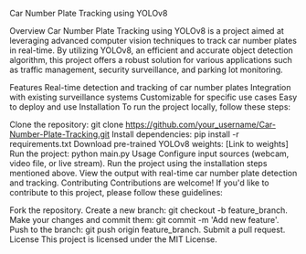 Car Number Plate Tracking using YOLOv8

Overview
Car Number Plate Tracking using YOLOv8 is a project aimed at leveraging advanced computer vision techniques to track car number plates in real-time. By utilizing YOLOv8, an efficient and accurate object detection algorithm, this project offers a robust solution for various applications such as traffic management, security surveillance, and parking lot monitoring.

Features
Real-time detection and tracking of car number plates
Integration with existing surveillance systems
Customizable for specific use cases
Easy to deploy and use
Installation
To run the project locally, follow these steps:

Clone the repository: git clone https://github.com/your_username/Car-Number-Plate-Tracking.git
Install dependencies: pip install -r requirements.txt
Download pre-trained YOLOv8 weights: [Link to weights]
Run the project: python main.py
Usage
Configure input sources (webcam, video file, or live stream).
Run the project using the installation steps mentioned above.
View the output with real-time car number plate detection and tracking.
Contributing
Contributions are welcome! If you'd like to contribute to this project, please follow these guidelines:

Fork the repository.
Create a new branch: git checkout -b feature_branch.
Make your changes and commit them: git commit -m 'Add new feature'.
Push to the branch: git push origin feature_branch.
Submit a pull request.
License
This project is licensed under the MIT License.
